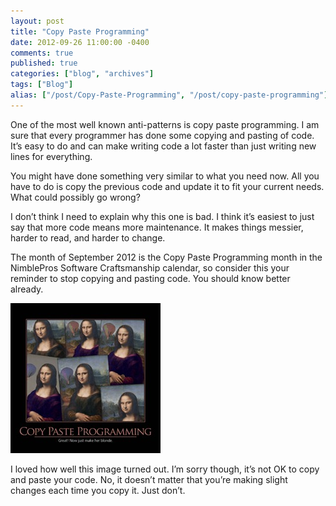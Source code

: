 ```yaml
---
layout: post
title: "Copy Paste Programming"
date: 2012-09-26 11:00:00 -0400
comments: true
published: true
categories: ["blog", "archives"]
tags: ["Blog"]
alias: ["/post/Copy-Paste-Programming", "/post/copy-paste-programming"]
---
```

<!-- more -->



<p>One of the most well known anti-patterns is copy paste programming. I am sure that every programmer has done some copying and pasting of code. It’s easy to do and can make writing code a lot faster than just writing new lines for everything.</p>  <p>You might have done something very similar to what you need now. All you have to do is copy the previous code and update it to fit your current needs. What could possibly go wrong?</p>  <p>I don’t think I need to explain why this one is bad. I think it’s easiest to just say that more code means more maintenance. It makes things messier, harder to read, and harder to change.</p>  <p>The month of September 2012 is the Copy Paste Programming month in the NimblePros Software Craftsmanship calendar, so consider this your reminder to stop copying and pasting code. You should know better already.</p>  <p><a href="/images/files/CopyPasteProgramming.jpg"><img style="background-image: none; border-bottom: 0px; border-left: 0px; padding-left: 0px; padding-right: 0px; display: inline; border-top: 0px; border-right: 0px; padding-top: 0px" title="CopyPasteProgramming" border="0" alt="CopyPasteProgramming" src="/images/files/CopyPasteProgramming_thumb.jpg" width="240" height="240" /></a></p>  <p>I loved how well this image turned out. I’m sorry though, it’s not OK to copy and paste your code. No, it doesn’t matter that you’re making slight changes each time you copy it. Just don’t.</p>
